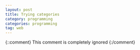 ```yaml
---
layout: post
title: Trying categories
category: programming
categories: programming
tag: web
---
```


{::comment}
This comment is completely ignored
{:/comment}
